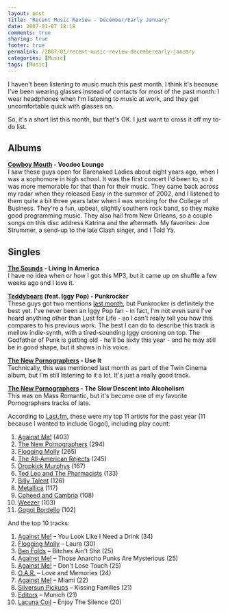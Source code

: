 ```yaml
---
layout: post
title: "Recent Music Review - December/Early January"
date: 2007-01-07 18:18
comments: true
sharing: true
footer: true
permalink: /2007/01/recent-music-review-decemberearly-january
categories: [Music]
tags: [Music]
---
```

<p>I haven't been listening to music much this past month.  I think it's because I've been wearing glasses instead of contacts for most of the past month: I wear headphones when I'm listening to music at work, and they get uncomfortable quick with glasses on.</p>

<p>So, it's a short list this month, but that's OK.  I just want to cross it off my to-do list.</p>

<h2>Albums</h2>

<p><b><a href="http://www.cowboymouth.com/">Cowboy Mouth</a> - Voodoo Lounge</b>
<br />
I saw these guys open for Barenaked Ladies about eight years ago, when I was a sophomore in high school.  It was the first concert I'd been to, so it was more memorable for that than for their music.  They came back across my radar when they released Easy in the summer of 2002, and I listened to them quite a bit three years later when I was working for the College of Business.  They're a fun, upbeat, slightly southern rock band, so they make good programming music.  They also hail from New Orleans, so a couple songs on this disc address Katrina and the aftermath.  My favorites: Joe Strummer, a send-up to the late Clash singer, and I Told Ya.
</p>

<h2>Singles</h2>

<p><b><a href="http://www.the-sounds.com/">The Sounds</a> - Living In America</b>
<br />
I have no idea when or how I got this MP3, but it came up on shuffle a few weeks ago and I love it.
</p>

<p><b><a href="http://www.teddybearsrock.com/">Teddybears</a> (feat. Iggy Pop) - Punkrocker</b>
<br />
These guys got two mentions <a href="http://www.brockli.com/archives/2006/11/recent_music_review_late_novem.php">last month</a>, but Punkrocker is definitely the best yet.  I've never been an Iggy Pop fan - in fact, I'm not even sure I've heard anything other than Lust for Life - so I can't really tell you how this compares to his previous work.  The best I can do to describe this track is mellow indie-synth, with a tired-sounding Iggy crooning on top.  The Godfather of Punk is getting old - he'll be sixty this year - and he may still be in good shape, but it shows in his voice.
</p>

<p><b><a href="http://www.thenewpornographers.com/">The New Pornographers</a> - Use It</b>
<br />
Technically, this was mentioned last month as part of the Twin Cinema album, but I'm still listening to it a lot.  It's just a really good track.
</p>

<p><b><a href="http://www.thenewpornographers.com/">The New Pornographers</a> - The Slow Descent into Alcoholism</b>
<br />
This was on Mass Romantic, but it's become one of my favorite Pornographers tracks of late.
</p>

<p>According to <a href="http://www.last.fm/user/BrockLi/">Last.fm</a>, these were my top 11 artists for the past year (11 because I wanted to include Gogol), including play count:</p>

<ol>
<li><a href="http://againstme.net/">Against Me!</a> (403)</li>
<li><a href="http://www.thenewpornographers.com/">The New Pornographers</a> (294)</li>
<li><a href="http://www.floggingmolly.com/">Flogging Molly</a> (265)</li>
<li><a href="http://www.allamericanrejects.com/">The All-American Rejects</a> (245)</li>
<li><a href="http://www.dropkickmurphys.com/">Dropkick Murphys</a> (167)</li>
<li><a href="http://www.tedleo.com/">Ted Leo and The Pharmacists</a> (133)</li>
<li><a href="http://www.billytalent.com/">Billy Talent</a> (126)</li>
<li><a href="http://www.metallica.com/">Metallica</a> (117)</li>
<li><a href="http://www.coheedandcambria.com/">Coheed and Cambria</a> (108)</li>
<li><a href="http://www.weezer.com/">Weezer</a> (103)</li>
<li><a href="http://www.gogolbordello.com/">Gogol Bordello</a> (102)</li>
</ol>

<p>And the top 10 tracks:</p>

<ol>
<li><a href="http://againstme.net/">Against Me!</a> – You Look Like I Need a Drink (34)</li>
<li><a href="http://www.floggingmolly.com/">Flogging Molly</a> – Laura (30)</li>
<li><a href="http://www.benfolds.com/">Ben Folds</a> – Bitches Ain't Shit (25)</li>
<li><a href="http://againstme.net/">Against Me!</a> – Those Anarcho Punks Are Mysterious (25)</li>
<li><a href="http://againstme.net/">Against Me!</a> – Don't Lose Touch (25)</li>
<li><a href="http://www.ofarevolution.com/">O.A.R.</a> – Love and Memories (24)</li>
<li><a href="http://againstme.net/">Against Me!</a> – Miami (22)</li>
<li><a href="http://www.silversunpickups.com/">Silversun Pickups</a> – Kissing Families (21)</li>
<li><a href="http://www.editorsofficial.com/">Editors</a> – Munich (21)</li>
<li><a href="http://www.lacunacoil.it/">Lacuna Coil</a> – Enjoy The Silence (20)</li>
</ol>
